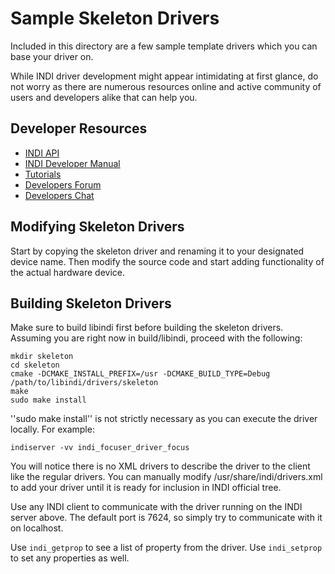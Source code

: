 # Sample Skeleton Drivers

Included in this directory are a few sample template drivers which you can base your driver on.

While INDI driver development might appear intimidating at first glance, do not worry as there are numerous resources online and active community
of users and developers alike that can help you.

## Developer Resources

+ [INDI API](http://www.indilib.org/api/index.html)
+ [INDI Developer Manual](http://indilib.org/develop/developer-manual.html)
+ [Tutorials](http://indilib.org/develop/tutorials.html)
+ [Developers Forum](http://indilib.org/forum/development.html)
+ [Developers Chat](https://riot.im/app/#/room/#kstars:matrix.org)

## Modifying Skeleton Drivers

Start by copying the skeleton driver and renaming it to your designated device name. Then modify the source code and start adding
functionality of the actual hardware device.

## Building Skeleton Drivers

Make sure to build libindi first before building the skeleton drivers. Assuming you are right now in build/libindi, proceed with the following:

```
mkdir skeleton
cd skeleton
cmake -DCMAKE_INSTALL_PREFIX=/usr -DCMAKE_BUILD_TYPE=Debug /path/to/libindi/drivers/skeleton
make
sudo make install
```

''sudo make install'' is not strictly necessary as you can execute the driver locally. For example:

```
indiserver -vv indi_focuser_driver_focus
```

You will notice there is no XML drivers to describe the driver to the client like the regular drivers. You can manually modify /usr/share/indi/drivers.xml
to add your driver until it is ready for inclusion in INDI official tree.

Use any INDI client to communicate with the driver running on the INDI server above. The default port is 7624, so simply try to communicate with it on localhost.

Use `indi_getprop` to see a list of property from the driver. Use `indi_setprop` to set any properties as well.
